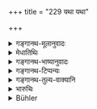 +++
title = "229 यथा यथा"

+++

<details><summary>गङ्गानथ-मूलानुवादः</summary>

As his mind goes on loathing the evil deed, so is his body freed from that sin.—(229)
</details>

<details><summary>मेधातिथिः</summary>

**शरीरम्** अन्तरात्मैव, न भूतात्मा पुण्यपापयोस् तदाश्रयात् । उपचाराद् धि आत्मनः शरीरशब्दो ऽयं द्रष्टव्यः । अनुतापार्थवादो ऽयम् । गर्हा ख्याता ॥ ११.२२९ ॥
</details>

<details><summary>गङ्गानथ-भाष्यानुवादः</summary>

The ‘*body*’ here stands for the *inner soul*, and not for the material body, as it is the former that forms the receptacle of virtue and sin. The term ‘*body*’ therefore should be understood as used figuratively for the *soul*.

This is a declamatory passage in support of the injunction of ‘Repentance.’

The meaning of ‘*loathing*’ is well-known.—(229)
</details>

<details><summary>गङ्गानथ-टिप्पन्यः</summary>

‘*Śarīram*.’—‘The soul in the body’ (Medhātithi, Govindarāja and
Kullūka);—‘the subtle body’ (Nārāyaṇa).
</details>

<details><summary>गङ्गानथ-तुल्य-वाक्यानि</summary>

**(verses 11.227-233)  
**

See Comparative notes for [Verse
11.228].
</details>

<details><summary>भारुचिः</summary>

शरीरस्थः पुरुषः शरीरशब्देन स्थानाद् उपचर्यते । मञ्चवत् । येन पुण्यपापयोर् आत्माश्रयः । तथा च ॥ ११.२२७ ॥
</details>

<details><summary>Bühler</summary>

230	In proportion as his heart loathes his evil deed, even so far is his body freed from that guilt.
</details>
